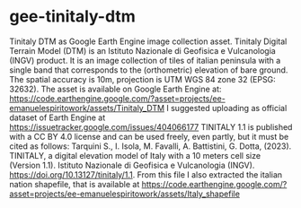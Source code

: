 # gee-tinitaly-dtm
Tinitaly DTM as Google Earth Engine image collection asset. 
Tinitaly Digital Terrain Model (DTM) is an Istituto Nazionale di Geofisica e Vulcanologia (INGV) product. It is an image collection of tiles of italian peninsula with a single band that corresponds to the (orthometric) elevation of bare ground. The spatial accuracy is 10m, projection is UTM WGS 84 zone 32 (EPSG: 32632). The asset is available on Google Earth Engine at: https://code.earthengine.google.com/?asset=projects/ee-emanuelespiritowork/assets/Tinitaly_DTM
I suggested uploading as official dataset of Earth Engine at https://issuetracker.google.com/issues/404066177
TINITALY 1.1 is published with a CC BY 4.0 license and can be used freely, even partly, but it must be cited as follows:
Tarquini S., I. Isola, M. Favalli, A. Battistini, G. Dotta, (2023). TINITALY, a digital elevation model of Italy with a 10 meters cell size (Version 1.1). Istituto Nazionale di Geofisica e Vulcanologia (INGV). https://doi.org/10.13127/tinitaly/1.1.
From this file I also extracted the italian nation shapefile, that is available at https://code.earthengine.google.com/?asset=projects/ee-emanuelespiritowork/assets/Italy_shapefile
